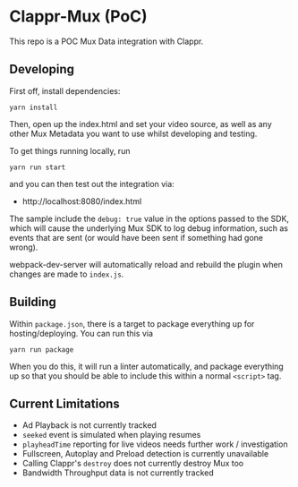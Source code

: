 # Clappr-Mux (PoC)

This repo is a POC Mux Data integration with Clappr.

## Developing

First off, install dependencies:

`yarn install`

Then, open up the index.html and set your video source, as well as any other Mux Metadata you want to use whilst developing and testing.

To get things running locally, run 

`yarn run start`

and you can then test out the integration via:

* http://localhost:8080/index.html

The sample include the `debug: true` value in the options passed to the SDK, which will cause the underlying Mux SDK to log debug information, such as events that are sent (or would have been sent if something had gone wrong).

webpack-dev-server will automatically reload and rebuild the plugin when changes are made to `index.js`.

## Building

Within `package.json`, there is a target to package everything up for hosting/deploying. You can run this via

`yarn run package`

When you do this, it will run a linter automatically, and package everything up so that you should be able to include this within a normal `<script>` tag.

## Current Limitations
- Ad Playback is not currently tracked
- `seeked` event is simulated when playing resumes
- `playheadTime` reporting for live videos needs further work / investigation
- Fullscreen, Autoplay and Preload detection is currently unavailable
- Calling Clappr's `destroy` does not currently destroy Mux too
- Bandwidth Throughput data is not currently tracked
